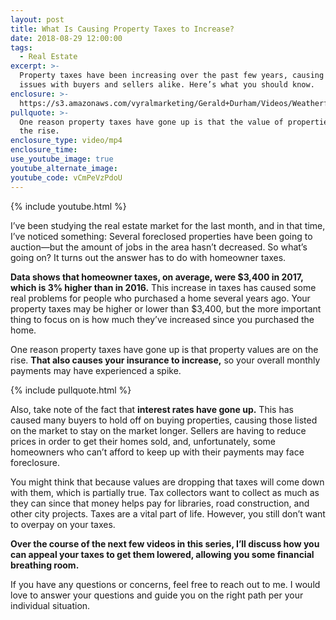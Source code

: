 ```yaml
---
layout: post
title: What Is Causing Property Taxes to Increase?
date: 2018-08-29 12:00:00
tags:
  - Real Estate
excerpt: >-
  Property taxes have been increasing over the past few years, causing some
  issues with buyers and sellers alike. Here’s what you should know.
enclosure: >-
  https://s3.amazonaws.com/vyralmarketing/Gerald+Durham/Videos/Weatherford%252C+TX+Real+Estate+-+Homeowner+Taxes.mp4
pullquote: >-
  One reason property taxes have gone up is that the value of properties is on
  the rise.
enclosure_type: video/mp4
enclosure_time:
use_youtube_image: true
youtube_alternate_image:
youtube_code: vCmPeVzPdoU
---
```


{% include youtube.html %}

I’ve been studying the real estate market for the last month, and in that time, I’ve noticed something: Several foreclosed properties have been going to auction—but the amount of jobs in the area hasn’t decreased. So what’s going on? It turns out the answer has to do with homeowner taxes.

**Data shows that homeowner taxes, on average, were $3,400 in 2017, which is 3% higher than in 2016.** This increase in taxes has caused some real problems for people who purchased a home several years ago. Your property taxes may be higher or lower than $3,400, but the more important thing to focus on is how much they’ve increased since you purchased the home.&nbsp;

One reason property taxes have gone up is that property values are on the rise. **That also causes your insurance to increase,** so your overall monthly payments may have experienced a spike.

{% include pullquote.html %}

Also, take note of the fact that **interest rates have gone up.** This has caused many buyers to hold off on buying properties, causing those listed on the market to stay on the market longer. Sellers are having to reduce prices in order to get their homes sold, and, unfortunately, some homeowners who can’t afford to keep up with their payments may face foreclosure.

You might think that because values are dropping that taxes will come down with them, which is partially true. Tax collectors want to collect as much as they can since that money helps pay for libraries, road construction, and other city projects. Taxes are a vital part of life. However, you still don’t want to overpay on your taxes.&nbsp;

**Over the course of the next few videos in this series, I’ll discuss how you can appeal your taxes to get them lowered, allowing you some financial breathing room.**

If you have any questions or concerns, feel free to reach out to me. I would love to answer your questions and guide you on the right path per your individual situation.